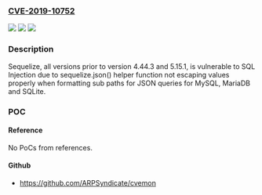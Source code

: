 ### [CVE-2019-10752](https://cve.mitre.org/cgi-bin/cvename.cgi?name=CVE-2019-10752)
![](https://img.shields.io/static/v1?label=Product&message=sequelize&color=blue)
![](https://img.shields.io/static/v1?label=Version&message=All%20versions%20prior%20to%20version%204.44.3%20and%205.15.1%20&color=brightgreen)
![](https://img.shields.io/static/v1?label=Vulnerability&message=SQL%20Injection&color=brightgreen)

### Description

Sequelize, all versions prior to version 4.44.3 and 5.15.1, is vulnerable to SQL Injection due to sequelize.json() helper function not escaping values properly when formatting sub paths for JSON queries for MySQL, MariaDB and SQLite.

### POC

#### Reference
No PoCs from references.

#### Github
- https://github.com/ARPSyndicate/cvemon

